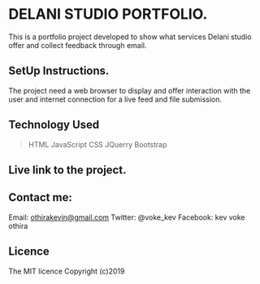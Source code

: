 # DELANI STUDIO PORTFOLIO.
This is a portfolio project developed to show what services Delani studio offer 
and collect feedback through email.


## SetUp Instructions.
The project need a web browser to display and offer interaction with the user
and internet connection for a live feed and file submission.



## Technology Used
 > HTML
 > JavaScript
 > CSS
 > JQuerry
 > Bootstrap

## Live link to the project.



## Contact me:
   Email: othirakevin@gmail.com
   Twitter: @voke_kev
   Facebook: kev voke othira



## Licence
The MIT licence
Copyright (c)2019

